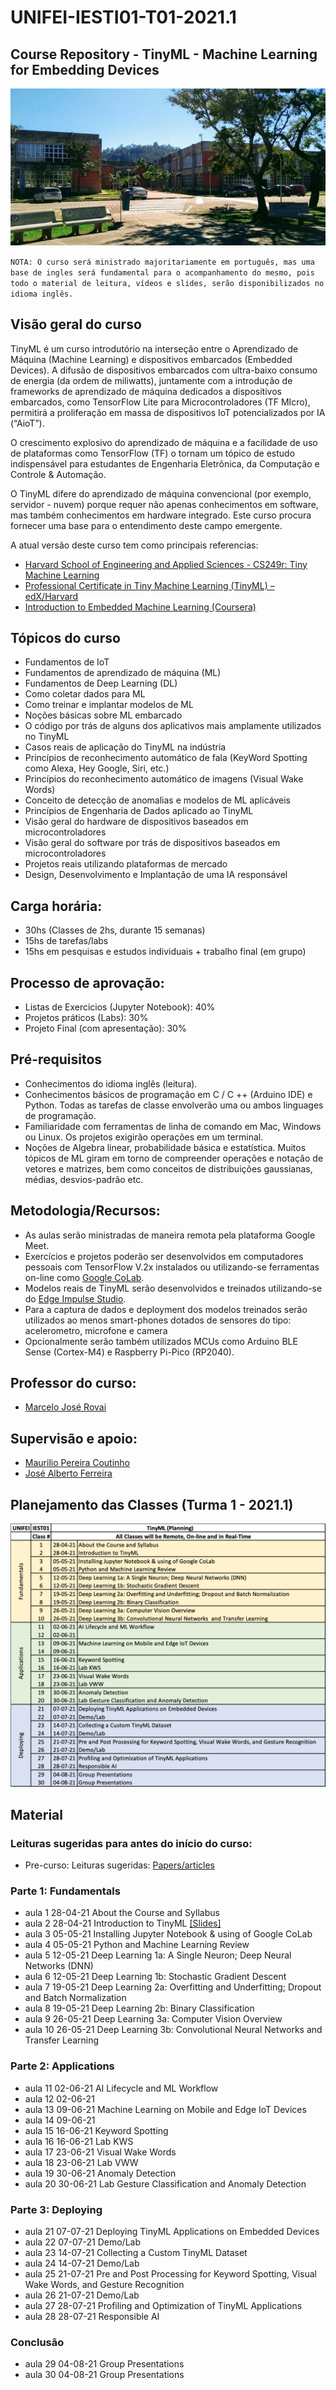 # UNIFEI-IESTI01-T01-2021.1
## Course Repository - TinyML - Machine Learning for Embedding Devices

<img src='IESTI_1.jpg'/>

`NOTA: O curso será ministrado majoritariamente em português, mas uma base de ingles será fundamental para o acompanhamento do mesmo, pois todo o material de leitura, vídeos e slides, serão disponibilizados no idioma inglês.`

## Visão geral do curso

TinyML é um curso introdutório na interseção entre o Aprendizado de Máquina (Machine Learning) e dispositivos embarcados (Embedded Devices). A difusão de dispositivos embarcados com ultra-baixo consumo de energia (da ordem de miliwatts), juntamente com a introdução de frameworks de aprendizado de máquina dedicados a dispositivos embarcados, como TensorFlow Lite para Microcontroladores (TF MIcro), permitirá a proliferação em massa de dispositivos IoT potencializados por IA (“AioT”). 

O crescimento explosivo do aprendizado de máquina e a facilidade de uso de plataformas como TensorFlow (TF) o tornam um tópico de estudo indispensável para estudantes de Engenharia Eletrônica, da Computação e Controle & Automação. 

O TinyML difere do aprendizado de máquina convencional (por exemplo, servidor - nuvem) porque requer não apenas conhecimentos em software, mas também conhecimentos em hardware integrado. Este curso procura fornecer uma base para o entendimento deste campo emergente.

A atual versão deste curso tem como principais referencias:
+ [Harvard School of Engineering and Applied Sciences - CS249r: Tiny Machine Learning](https://sites.google.com/g.harvard.edu/tinyml/home)
+ [Professional Certificate in Tiny Machine Learning (TinyML) – edX/Harvard](https://www.edx.org/professional-certificate/harvardx-tiny-machine-learning)
+ [Introduction to Embedded Machine Learning (Coursera)](https://www.coursera.org/learn/introduction-to-embedded-machine-learning)

## Tópicos do curso

+	Fundamentos de IoT
+	Fundamentos de aprendizado de máquina (ML)
+	Fundamentos de Deep Learning (DL)
+	Como coletar dados para ML
+	Como treinar e implantar modelos de ML
+	Noções básicas sobre ML embarcado
+	O código por trás de alguns dos aplicativos mais amplamente utilizados no TinyML
+	Casos reais de aplicação do TinyML na indústria
+	Princípios de reconhecimento automático de fala (KeyWord Spotting como Alexa, Hey Google, Siri, etc.)
+	Princípios do reconhecimento automático de imagens (Visual Wake Words)
+	Conceito de detecção de anomalias e modelos de ML aplicáveis 
+	Princípios de Engenharia de Dados aplicado ao TinyML
+	Visão geral do hardware de dispositivos baseados em microcontroladores
+	Visão geral do software por trás de dispositivos baseados em microcontroladores
+	Projetos reais utilizando plataformas de mercado
+	Design, Desenvolvimento e Implantação de uma IA responsável

## Carga horária: 
+	30hs (Classes de 2hs, durante 15 semanas) 
+	15hs de tarefas/labs
+	15hs em pesquisas e estudos individuais + trabalho final (em grupo)

## Processo de aprovação:
+	Listas de Exercicios (Jupyter Notebook): 40%
+	Projetos práticos (Labs): 30%
+	Projeto Final (com apresentação): 30%

## Pré-requisitos
+ Conhecimentos do idioma inglês (leitura).
+ Conhecimentos básicos de programação em  C / C ++ (Arduino IDE) e Python. Todas as tarefas de classe envolverão uma ou ambos linguages de programação.
+ Familiaridade com ferramentas de linha de comando em Mac, Windows ou Linux. Os projetos exigirão operações em um terminal.
+ Noções de Algebra linear, probabilidade básica e estatística. Muitos tópicos de ML giram em torno de compreender operações e notação de vetores e matrizes, bem como conceitos de distribuições gaussianas, médias, desvios-padrão etc.

## Metodologia/Recursos: 
+ As aulas serão ministradas de maneira remota pela plataforma Google Meet.
+ Exercícios e projetos poderão ser desenvolvidos em computadores pessoais com TensorFlow V.2x instalados ou utilizando-se ferramentas on-line como [Google CoLab](https://colab.research.google.com/notebooks/intro.ipynb).
+ Modelos reais de TinyML serão desenvolvidos e treinados utilizando-se do [Edge Impulse Studio](https://www.edgeimpulse.com/).
+ Para a captura de dados e deployment dos modelos treinados serão utilizados ao menos smart-phones dotados de sensores do tipo: acelerometro, microfone e camera
+ Opcionalmente serão também utilizados MCUs como Arduino BLE Sense (Cortex-M4) e Raspberry Pi-Pico (RP2040). 

## Professor do curso:
+ [Marcelo José Rovai]()

## Supervisão e apoio:
+ [Maurilio Pereira Coutinho]()
+ [José Alberto Ferreira]()

## Planejamento das Classes (Turma 1 - 2021.1)
<img src='Class_Schedule_2021.1.png'/>

## Material

### Leituras sugeridas para antes do início do curso:
+ Pre-curso: Leituras sugeridas: [Papers/articles](docs/pre-course/)

### Parte 1: Fundamentals 
+ aula 1	28-04-21	About the Course and Syllabus
+ aula 2	28-04-21	Introduction to TinyML  [[Slides]](slides/1-1-1.pdf)
+ aula 3	05-05-21	Installing Jupyter Notebook & using of Google CoLab 
+ aula 4	05-05-21	Python and Machine Learning Review
+ aula 5	12-05-21	Deep Learning 1a: A Single Neuron; Deep Neural Networks (DNN)
+ aula 6	12-05-21	Deep Learning 1b: Stochastic Gradient Descent
+ aula 7	19-05-21	Deep Learning 2a: Overfitting and Underfitting; Dropout and Batch Normalization
+ aula 8	19-05-21	Deep Learning 2b: Binary Classification 
+ aula 9	26-05-21	Deep Learning 3a: Computer Vision Overview
+ aula 10	26-05-21	Deep Learning 3b: Convolutional Neural Networks  and Transfer Learning

### Parte 2: Applications
+ aula 11	02-06-21	AI Lifecycle and ML Workflow
+ aula 12	02-06-21	
+ aula 13	09-06-21	Machine Learning on Mobile and Edge IoT Devices
+ aula 14	09-06-21	
+ aula 15	16-06-21	Keyword Spotting
+ aula 16	16-06-21	Lab KWS
+ aula 17	23-06-21	Visual Wake Words
+ aula 18	23-06-21	Lab VWW
+ aula 19	30-06-21	Anomaly Detection
+ aula 20	30-06-21	Lab Gesture Classification and Anomaly Detection

### Parte 3: Deploying
+ aula 21	07-07-21	Deploying TinyML Applications on Embedded Devices
+ aula 22	07-07-21	Demo/Lab
+ aula 23	14-07-21	Collecting a Custom TinyML Dataset
+ aula 24	14-07-21	Demo/Lab
+ aula 25	21-07-21	Pre and Post Processing for Keyword Spotting, Visual Wake Words, and Gesture Recognition
+ aula 26	21-07-21	Demo/Lab
+ aula 27	28-07-21	Profiling and Optimization of TinyML Applications
+ aula 28	28-07-21	Responsible AI

### Conclusão
+ aula 29	04-08-21	Group Presentations 
+ aula 30	04-08-21	Group Presentations 
